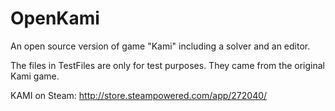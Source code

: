 # OpenKami
An open source version of game "Kami" including a solver and an editor.

The files in TestFiles are only for test purposes. They came from the original Kami game.

KAMI on Steam: http://store.steampowered.com/app/272040/
